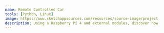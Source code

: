 ```yaml
---
name: Remote Controlled Car 
tools: [Python, Linux]
image: https://www.sketchappsources.com/resources/source-image/project-neon-groove-music-ui.png
description: Using a Raspberry Pi 4 and external modules, discover how I built a fully functional RC-CAR!
---
```

